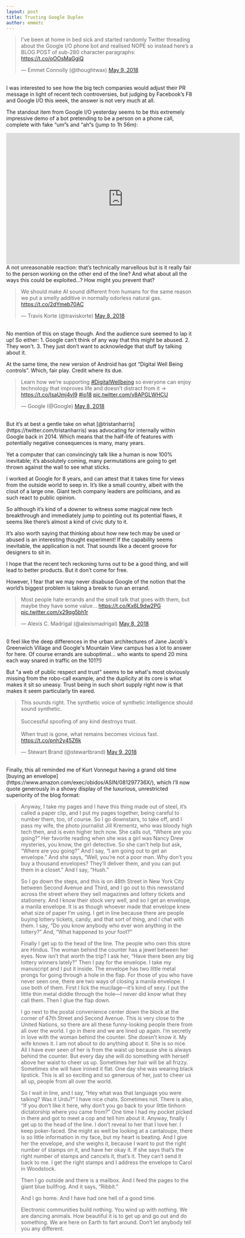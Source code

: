 ```yaml
---
layout: post
title: Trusting Google Duplex
author: emmetc
---
```


<blockquote class="twitter-tweet" data-lang="en"><p lang="en" dir="ltr">I’ve been at home in bed sick and started randomly Twitter threading about the Google I/O phone bot and realised NOPE so instead here’s a BLOG POST of sub-280 character paragraphs: <a href="https://t.co/oOOsMaGgiQ">https://t.co/oOOsMaGgiQ</a></p>&mdash; Emmet Connolly (@thoughtwax) <a href="https://twitter.com/thoughtwax/status/994339049417641985?ref_src=twsrc%5Etfw">May 9, 2018</a></blockquote>
<script async src="https://platform.twitter.com/widgets.js" charset="utf-8"></script><br />
I was interested to see how the big tech companies would adjust their PR message in light of recent tech controversies, but judging by Facebook’s F8 and Google I/O this week, the answer is not very much at all.

The standout item from Google I/O yesterday seems to be this extremely impressive demo of a bot pretending to be a person on a phone call, complete with fake “um”s and “ah”s (jump to 1h 56m):
<iframe width="628" height="353" src="https://www.youtube.com/embed/ogfYd705cRs?t=1h56m10s" frameborder="0" allowfullscreen></iframe><br />
A not unreasonable reaction: that’s technically marvellous but is it really fair to the person working on the other end of the line? And what about all the ways this could be exploited…? How might you prevent that?
<blockquote class="twitter-tweet" data-lang="en"><p lang="en" dir="ltr">We should make AI sound different from humans for the same reason we put a smelly additive in normally odorless natural gas. <a href="https://t.co/2dYmeb70AC">https://t.co/2dYmeb70AC</a></p>&mdash; Travis Korte (@traviskorte) <a href="https://twitter.com/traviskorte/status/993954759932612608?ref_src=twsrc%5Etfw">May 8, 2018</a></blockquote>
<script async src="https://platform.twitter.com/widgets.js" charset="utf-8"></script><br />
No mention of this on stage though. And the audience sure seemed to lap it up! So either: 1. Google can’t think of any way that this might be abused. 2. They won't. 3. They just don’t want to acknowledge that stuff by talking about it.

At the same time, the new version of Android has got “Digital Well Being controls”. Which, fair play. Credit where its due.
<blockquote class="twitter-tweet" data-lang="en"><p lang="en" dir="ltr">Learn how we’re supporting <a href="https://twitter.com/hashtag/DigitalWellbeing?src=hash&amp;ref_src=twsrc%5Etfw">#DigitalWellbeing</a> so everyone can enjoy technology that improves life and doesn’t distract from it → <a href="https://t.co/IsaUmj4vl9">https://t.co/IsaUmj4vl9</a> <a href="https://twitter.com/hashtag/io18?src=hash&amp;ref_src=twsrc%5Etfw">#io18</a> <a href="https://t.co/v8APGLWHCU">pic.twitter.com/v8APGLWHCU</a></p>&mdash; Google (@Google) <a href="https://twitter.com/Google/status/993910407193616385?ref_src=twsrc%5Etfw">May 8, 2018</a></blockquote>
<script async src="https://platform.twitter.com/widgets.js" charset="utf-8"></script><br />
But it’s at best a gentle take on what [@tristanharris](https://twitter.com/tristanharris) was advocating for internally within Google back in 2014. Which means that the half-life of features with potentially negative consequences is many, many years.

Yet a computer that can convincingly talk like a human is now 100% inevitable; it’s absolutely coming, many permutations are going to get thrown against the wall to see what sticks.

I worked at Google for 8 years, and can attest that it takes time for views from the outside world to seep in. It’s like a small country, albeit with the clout of a large one. Giant tech company leaders are politicians, and as such react to public opinion.

So although it’s kind of a downer to witness some magical new tech breakthrough and immediately jump to pointing out its potential flaws, it seems like there’s almost a kind of civic duty to it.

It’s also worth saying that thinking about how new tech may be used or abused is an interesting thought experiment! If the capability seems inevitable, the application is not. That sounds like a decent groove for designers to sit in.

I hope that the recent tech reckoning turns out to be a good thing, and will lead to better products. But it don’t come for free.

However, I fear that we may never disabuse Google of the notion that the world’s biggest problem is taking a break to run an errand.
<blockquote class="twitter-tweet" data-lang="en"><p lang="en" dir="ltr">Most people hate errands and the small talk that goes with them, but maybe they have some value... <a href="https://t.co/Kx6L9dw2PG">https://t.co/Kx6L9dw2PG</a> <a href="https://t.co/x29qg5bh1r">pic.twitter.com/x29qg5bh1r</a></p>&mdash; Alexis C. Madrigal (@alexismadrigal) <a href="https://twitter.com/alexismadrigal/status/993982079229546497?ref_src=twsrc%5Etfw">May 8, 2018</a></blockquote>
<script async src="https://platform.twitter.com/widgets.js" charset="utf-8"></script><br />
(I feel like the deep differences in the urban architectures of Jane Jacob's Greenwich Village and Google's Mountain View campus has a lot to answer for here. Of course errands are suboptimal... who wants to spend 20 mins each way snared in traffic on the 101?!)

But "a web of public respect and trust" seems to be what's most obviously missing from the robo-call example, and the duplicity at its core is what makes it sit so uneasy. Trust being in such short supply right now is that makes it seem particularly tin eared.
<blockquote class="twitter-tweet" data-lang="en"><p lang="en" dir="ltr">This sounds right.  The synthetic voice of synthetic intelligence should sound synthetic. <br><br>Successful spoofing of any kind destroys trust. <br><br>When trust is gone, what remains becomes vicious fast. <a href="https://t.co/pnh2y45Z6k">https://t.co/pnh2y45Z6k</a></p>&mdash; Stewart Brand (@stewartbrand) <a href="https://twitter.com/stewartbrand/status/994046632428752896?ref_src=twsrc%5Etfw">May 9, 2018</a></blockquote>
<script async src="https://platform.twitter.com/widgets.js" charset="utf-8"></script><br />
Finally, this all reminded me of Kurt Vonnegut having a grand old time [buying an envelope](https://www.amazon.com/exec/obidos/ASIN/081297736X/), which I’ll now quote generously in a showy display of the luxurious, unrestricted superiority of the blog format:

> Anyway, I take my pages and I have this thing made out of steel, it’s called a paper clip, and I put my pages together, being careful to number them, too, of course. So I go downstairs, to take off, and I pass my wife, the photo journalist Jill Krementz, who was bloody high tech then, and is even higher tech now. She calls out, “Where are you going?” Her favorite reading when she was a girl was Nancy Drew mysteries, you know, the girl detective. So she can’t help but ask, “Where are you going?” And I say, “I am going out to get an envelope.” And she says, “Well, you’re not a poor man. Why don’t you buy a thousand envelopes? They’ll deliver them, and you can put them in a closet.” And I say, “Hush.”
> 
> So I go down the steps, and this is on 48th Street in New York City between Second Avenue and Third, and I go out to this newsstand across the street where they sell magazines and lottery tickets and stationery. And I know their stock very well, and so I get an envelope, a manila envelope. It is as though whoever made that envelope knew what size of paper I’m using. I get in line because there are people buying lottery tickets, candy, and that sort of thing, and I chat with them. I say, “Do you know anybody who ever won anything in the lottery?” And, “What happened to your foot?”
> 
> Finally I get up to the head of the line. The people who own this store are Hindus. The woman behind the counter has a jewel between her eyes. Now isn’t that worth the trip? I ask her, “Have there been any big lottery winners lately?” Then I pay for the envelope. I take my manuscript and I put it inside. The envelope has two little metal prongs for going through a hole in the flap. For those of you who have never seen one, there are two ways of closing a manila envelope. I use both of them. First I lick the mucilage—it’s kind of sexy. I put the little thin metal diddle through the hole—I never did know what they call them. Then I glue the flap down.
> 
> I go next to the postal convenience center down the block at the corner of 47th Street and Second Avenue. This is very close to the United Nations, so there are all these funny-looking people there from all over the world. I go in there and we are lined up again. I’m secretly in love with the woman behind the counter. She doesn’t know it. My wife knows it. I am not about to do anything about it. She is so nice. All I have ever seen of her is from the waist up because she is always behind the counter. But every day she will do something with herself above her waist to cheer us up. Sometimes her hair will be all frizzy. Sometimes she will have ironed it flat. One day she was wearing black lipstick. This is all so exciting and so generous of her, just to cheer us all up, people from all over the world.
> 
> So I wait in line, and I say, “Hey what was that language you were talking? Was it Urdu?” I have nice chats. Sometimes not. There is also, “If you don’t like it here, why don’t you go back to your little tinhorn dictatorship where you came from?” One time I had my pocket picked in there and got to meet a cop and tell him about it. Anyway, finally I get up to the head of the line. I don’t reveal to her that I love her. I keep poker-faced. She might as well be looking at a cantaloupe, there is so little information in my face, but my heart is beating. And I give her the envelope, and she weighs it, because I want to put the right number of stamps on it, and have her okay it. If she says that’s the right number of stamps and cancels it, that’s it. They can’t send it back to me. I get the right stamps and I address the envelope to Carol in Woodstock.
> 
> Then I go outside and there is a mailbox. And I feed the pages to the giant blue bullfrog. And it says, “Ribbit.”
> 
> And I go home. And I have had one hell of a good time.
> 
> Electronic communities build nothing. You wind up with nothing. We are dancing animals. How beautiful it is to get up and go out and do something. We are here on Earth to fart around. Don’t let anybody tell you any different.